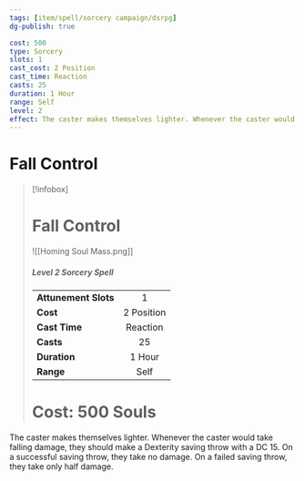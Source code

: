 ```yaml
---
tags: [item/spell/sorcery campaign/dsrpg]
dg-publish: true

cost: 500
type: Sorcery
slots: 1
cast_cost: 2 Position
cast_time: Reaction
casts: 25
duration: 1 Hour
range: Self
level: 2
effect: The caster makes themselves lighter. Whenever the caster would take falling damage, they should make a Dexterity saving throw with a DC 15. On a successful saving throw, they take no damage. On a failed saving throw, they take only half damage.
---
```




# Fall Control

> [!infobox]
> # Fall Control
> ![[Homing Soul Mass.png]]
> ##### Level 2 Sorcery Spell
> | | |
> | :-- | :-: |
> | **Attunement Slots** | 1 |
> | **Cost** | 2 Position |
> | **Cast Time** | Reaction |
> | **Casts** | 25 |
> | **Duration** |  1 Hour |
> | **Range** |  Self |
> # Cost: 500 Souls

The caster makes themselves lighter. Whenever the caster would take falling damage, they should make a Dexterity saving throw with a DC 15. On a successful saving throw, they take no damage. On a failed saving throw, they take only half damage.